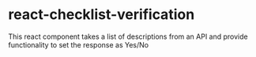 # react-checklist-verification
This react component takes a list of descriptions from an API and provide functionality to set the response as Yes/No
